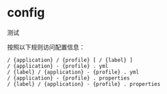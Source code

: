 # config

测试


按照以下规则访问配置信息：

```
/ {application} / {profile} [ / {label} ]
/ {application} - {profile} . yml
/ {label} / {application} - {profile} . yml
/ {application} - {profile} . properties
/ {label} / {application} - {profile} . properties
```
